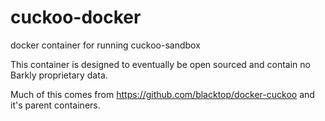 # cuckoo-docker
docker container for running cuckoo-sandbox

This container is designed to eventually be open sourced and contain no Barkly proprietary data.

Much of this comes from https://github.com/blacktop/docker-cuckoo and it's parent containers.